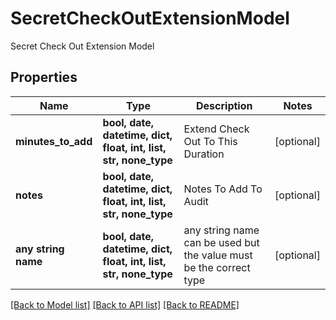 # SecretCheckOutExtensionModel

Secret Check Out Extension Model

## Properties
Name | Type | Description | Notes
------------ | ------------- | ------------- | -------------
**minutes_to_add** | **bool, date, datetime, dict, float, int, list, str, none_type** | Extend Check Out To This Duration | [optional] 
**notes** | **bool, date, datetime, dict, float, int, list, str, none_type** | Notes To Add To Audit | [optional] 
**any string name** | **bool, date, datetime, dict, float, int, list, str, none_type** | any string name can be used but the value must be the correct type | [optional]

[[Back to Model list]](../README.md#documentation-for-models) [[Back to API list]](../README.md#documentation-for-api-endpoints) [[Back to README]](../README.md)


